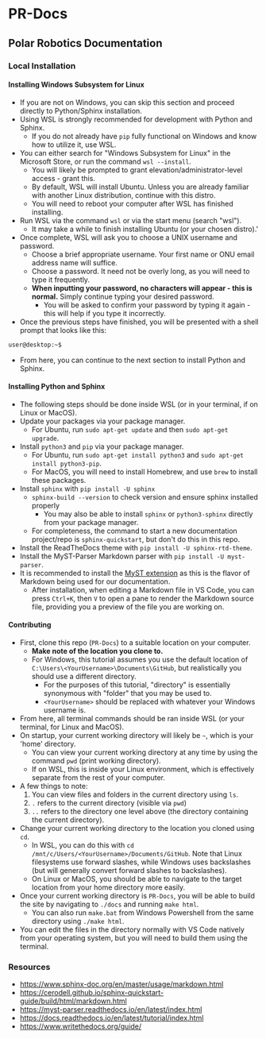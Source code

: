 # PR-Docs
## Polar Robotics Documentation
### Local Installation
#### Installing Windows Subsystem for Linux
- If you are not on Windows, you can skip this section and proceed directly to Python/Sphinx installation.
- Using WSL is strongly recommended for development with Python and Sphinx.
  - If you do not already have `pip` fully functional on Windows and know how to utilize it, use WSL.
- You can either search for "Windows Subsystem for Linux" in the Microsoft Store, or run the command `wsl --install`.
  - You will likely be prompted to grant elevation/administrator-level access - grant this.
  - By default, WSL will install Ubuntu. Unless you are already familiar with another Linux distribution, continue with this distro.
  - You will need to reboot your computer after WSL has finished installing.
- Run WSL via the command `wsl` or via the start menu (search "wsl").
  - It may take a while to finish installing Ubuntu (or your chosen distro).'
- Once complete, WSL will ask you to choose a UNIX username and password.
  - Choose a brief appropriate username. Your first name or ONU email address name will suffice.
  - Choose a password. It need not be overly long, as you will need to type it frequently.
  - **When inputting your password, no characters will appear - this is normal.** Simply continue typing your desired password.
    - You will be asked to confirm your password by typing it again - this will help if you type it incorrectly.
- Once the previous steps have finished, you will be presented with a shell prompt that looks like this:

```sh
user@desktop:~$
```

- From here, you can continue to the next section to install Python and Sphinx.

#### Installing Python and Sphinx
- The following steps should be done inside WSL (or in your terminal, if on Linux or MacOS).
- Update your packages via your package manager.
  - For Ubuntu, run `sudo apt-get update` and then `sudo apt-get upgrade`.
- Install `python3` and `pip` via your package manager.
  - For Ubuntu, run `sudo apt-get install python3` and `sudo apt-get install python3-pip`.
  - For MacOS, you will need to install Homebrew, and use `brew` to install these packages.
- Install `sphinx` with `pip install -U sphinx`
  - `sphinx-build --version` to check version and ensure sphinx installed properly
    - You may also be able to install `sphinx` or `python3-sphinx` directly from your package manager.
  - For completeness, the command to start a new documentation project/repo is `sphinx-quickstart`, but don't do this in this repo.
- Install the ReadTheDocs theme with `pip install -U sphinx-rtd-theme`.
- Install the MyST-Parser Markdown parser with `pip install -U myst-parser`.
- It is recommended to install the [MyST extension](https://marketplace.visualstudio.com/items?itemName=ExecutableBookProject.myst-highlight) as this is the flavor of Markdown being used for our documentation.
  - After installation, when editing a Markdown file in VS Code, you can press `Ctrl+K`, then `V` to open a pane to render the Markdown source file, providing you a preview of the file you are working on.

#### Contributing
- First, clone this repo (`PR-Docs`) to a suitable location on your computer. 
  - **Make note of the location you clone to.** 
  - For Windows, this tutorial assumes you use the default location of `C:\Users\<YourUsername>\Documents\GitHub`, but realistically you should use a different directory.
    - For the purposes of this tutorial, "directory" is essentially synonymous with "folder" that you may be used to.
    - `<YourUsername>` should be replaced with whatever your Windows username is.
- From here, all terminal commands should be ran inside WSL (or your terminal, for Linux and MacOS).
- On startup, your current working directory will likely be `~`, which is your 'home' directory.
  - You can view your current working directory at any time by using the command `pwd` (print working directory).
  - If on WSL, this is inside your Linux environment, which is effectively separate from the rest of your computer.
- A few things to note:
  1. You can view files and folders in the current directory using `ls`.
  2. `.` refers to the current directory (visible via `pwd`)
  3. `..` refers to the directory one level above (the directory containing the current directory).
- Change your current working directory to the location you cloned using `cd`. 
  - In WSL, you can do this with `cd /mnt/c/Users/<YourUsername>/Documents/GitHub`. Note that Linux filesystems use forward slashes, while Windows uses backslashes (but will generally convert forward slashes to backslashes).
  - On Linux or MacOS, you should be able to navigate to the target location from your home directory more easily.
- Once your current working directory is `PR-Docs`, you will be able to build the site by navigating to `./docs` and running `make html`.
  - You can also run `make.bat` from Windows Powershell from the same directory using `./make html`.
- You can edit the files in the directory normally with VS Code natively from your operating system, but you will need to build them using the terminal.

### Resources
- https://www.sphinx-doc.org/en/master/usage/markdown.html
- https://cerodell.github.io/sphinx-quickstart-guide/build/html/markdown.html
- https://myst-parser.readthedocs.io/en/latest/index.html
- https://docs.readthedocs.io/en/latest/tutorial/index.html
- https://www.writethedocs.org/guide/